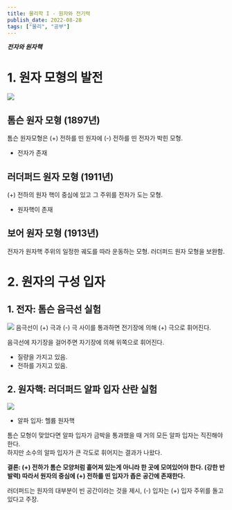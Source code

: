 ```yaml
---
title: 물리학 I - 원자와 전기력
publish_date: 2022-08-28
tags: ["물리", "공부"]
---
```


___전자와 원자핵___

# 1. 원자 모형의 발전
![](https://i.imgur.com/yzuGJH8.png)
## 톰슨 원자 모형 (1897년)
톰슨 원자모형은 (+) 전하를 띤 원자에 (-) 전하를 띤 전자가 박힌 모형.
+ 전자가 존재

## 러더퍼드 원자 모형 (1911년)
(+) 전하의 원자 핵이 중심에 있고 그 주위를 전자가 도는 모형.
+ 원자핵이 존재

## 보어 원자 모형 (1913년)
전자가 원자핵 주위의 일정한 궤도를 따라 운동하는 모형.
러더퍼드 원자 모형을 보완함.


# 2. 원자의 구성 입자
## 1. 전자: 톰슨 음극선 실험
![](https://i.imgur.com/9zpyCAt.png)
음극선이 (+) 극과 (-) 극 사이를 통과하면 전기장에 의해 (+) 극으로 휘어진다.

음극선에 자기장을 걸어주면 자기장에 의해 위쪽으로 휘어진다.

* 질량을 가지고 있음.
* 전하를 가지고 있음.

## 2. 원자핵: 러더퍼드 알파 입자 산란 실험
![](https://i.imgur.com/Y8dmqDD.png)
* 알파 입자: 헬륨 원자핵

톰슨 모형이 맞았다면 알파 입자가 금박을 통과했을 때 거의 모든 알파 입자는 직진해야 한다.  
하지만 소수의 알파 입자가 큰 각도로 휘어지는 결과가 나왔다.  

__결론: (+) 전하가 톰슨 모양처럼 흩어져 있는게 아니라 한 곳에 모여있어야 한다. (강한 반발력) 따라서 원자의 중심에 (+) 전하를 띤 입자가 좁은 공간에 존재한다.__

러더퍼드는 원자의 대부분이 빈 공간이라는 것을 제시, (-) 입자는 (+) 입자 주위를 돌고 있다고 주장.


